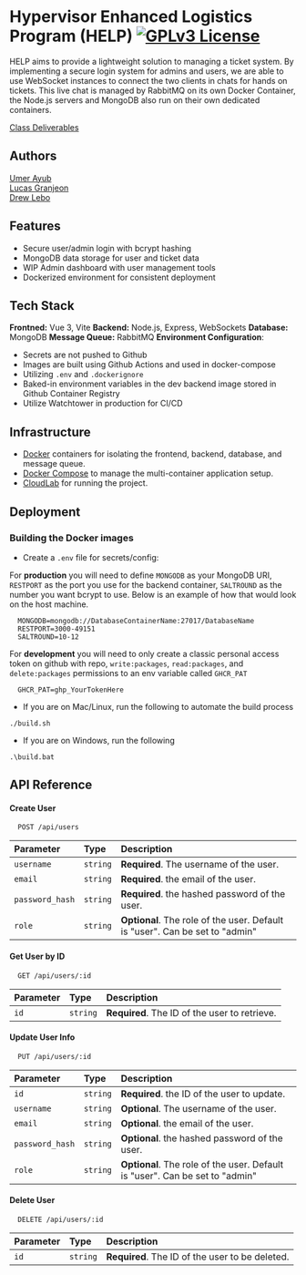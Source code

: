 # Hypervisor Enhanced Logistics Program (HELP) [![GPLv3 License](https://img.shields.io/badge/License-GPL%20v3-yellow.svg)](https://opensource.org/license/gpl-3-0)

HELP aims to provide a lightweight solution to managing a ticket system. By implementing a secure login system for admins and users, we are able to use WebSocket instances to connect the two clients in chats for hands on tickets. This live chat is managed by RabbitMQ on its own Docker Container, the Node.js servers and MongoDB also run on their own dedicated containers.

[Class Deliverables](deliverables/)

## Authors

[Umer Ayub](https://github.com/uayub02)\
[Lucas Granjeon](https://github.com/JV-Works)\
[Drew Lebo](https://github.com/temporalcrow)

## Features

- Secure user/admin login with bcrypt hashing
- MongoDB data storage for user and ticket data
- WIP Admin dashboard with user management tools
- Dockerized environment for consistent deployment 

## Tech Stack

**Frontned:** Vue 3, Vite
**Backend:** Node.js, Express, WebSockets 
**Database:** MongoDB
**Message Queue:** RabbitMQ
**Environment Configuration**: 
- Secrets are not pushed to Github
- Images are built using Github Actions and used in docker-compose
- Utilizing `.env` and `.dockerignore`
- Baked-in environment variables in the dev backend image stored in Github Container Registry
- Utilize Watchtower in production for CI/CD 

## Infrastructure

- [Docker](https://docs.docker.com/get-started/introduction/) containers for isolating the frontend, backend, database, and message queue.
- [Docker Compose](https://docs.docker.com/compose/) to manage the multi-container application setup.
- [CloudLab](https://www.cloudlab.us) for running the project.

## Deployment

### Building the Docker images
- Create a `.env` file for secrets/config:

For **production** you will need to define `MONGODB` as your MongoDB URI, `RESTPORT` as the port you use for the backend container, `SALTROUND` as the number you want bcrypt to  use. Below is an example of how that would look on the host machine.
```env
  MONGODB=mongodb://DatabaseContainerName:27017/DatabaseName
  RESTPORT=3000-49151
  SALTROUND=10-12
```

For **development** you will need to only create a classic personal access token on github with repo, `write:packages`, `read:packages`, and `delete:packages` permissions to an env variable called `GHCR_PAT`

```env
  GHCR_PAT=ghp_YourTokenHere
```
- If you are on Mac/Linux, run the following to automate the build process

```console
./build.sh
```

- If you are on Windows, run the following

```console
.\build.bat
```

## API Reference

#### Create User

```http
  POST /api/users
```

| Parameter       | Type     | Description                                                                  |
| :-------------- | :------- | :--------------------------------------------------------------------------- |
| `username`      | `string` | **Required**. The username of the user.                                      |
| `email`         | `string` | **Required**. the email of the user.                                         |
| `password_hash` | `string` | **Required**. the hashed password of the user.                               |
| `role`          | `string` | **Optional**. The role of the user. Default is "user". Can be set to "admin" |

#### Get User by ID

```http
  GET /api/users/:id
```

| Parameter | Type     | Description                                   |
| :-------- | :------- | :-------------------------------------------- |
| `id`      | `string` | **Required**. The ID of the user to retrieve. |

#### Update User Info

```http
  PUT /api/users/:id
```

| Parameter       | Type     | Description                                                                  |
| :-------------- | :------- | :--------------------------------------------------------------------------- |
| `id`            | `string` | **Required**. the ID of the user to update.                                  |
| `username`      | `string` | **Optional**. The username of the user.                                      |
| `email`         | `string` | **Optional**. the email of the user.                                         |
| `password_hash` | `string` | **Optional**. the hashed password of the user.                               |
| `role`          | `string` | **Optional**. The role of the user. Default is "user". Can be set to "admin" |

#### Delete User

```http
  DELETE /api/users/:id
```

| Parameter | Type     | Description                                     |
| :-------- | :------- | :---------------------------------------------- |
| `id`      | `string` | **Required**. The ID of the user to be deleted. |
